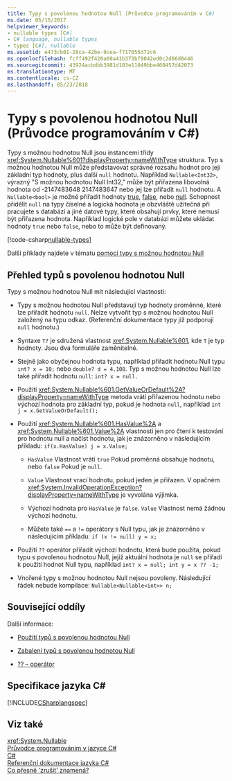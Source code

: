 ```yaml
---
title: Typy s povolenou hodnotou Null (Průvodce programováním v C#)
ms.date: 05/15/2017
helpviewer_keywords:
- nullable types [C#]
- C# language, nullable types
- types [C#], nullable
ms.assetid: e473cb01-28ca-42be-9cea-f717055d72c6
ms.openlocfilehash: fcff492f420a60a41b373bf9042ed0c2d66d0446
ms.sourcegitcommit: 43924acbdbb3981d103e11049bbe460457d42073
ms.translationtype: MT
ms.contentlocale: cs-CZ
ms.lasthandoff: 05/23/2018
---
```

# <a name="nullable-types-c-programming-guide"></a>Typy s povolenou hodnotou Null (Průvodce programováním v C#)
Typy s možnou hodnotou Null jsou instancemi třídy <xref:System.Nullable%601?displayProperty=nameWithType> struktura. Typ s možnou hodnotou Null může představovat správné rozsahu hodnot pro její základní typ hodnoty, plus další `null` hodnotu. Například `Nullable<Int32>`, výrazný "S možnou hodnotou Null Int32," může být přiřazena libovolná hodnota od -2147483648 2147483647 nebo jej lze přiřadit `null` hodnotu. A `Nullable<bool>` je možné přiřadit hodnoty [true](../../../csharp/language-reference/keywords/true.md), [false](../../../csharp/language-reference/keywords/false.md), nebo [null](../../../csharp/language-reference/keywords/null.md). Schopnost přidělit `null` na typy číselné a logická hodnota je obzvláště užitečná při pracujete s databází a jiné datové typy, které obsahují prvky, které nemusí být přiřazena hodnota. Například logické pole v databázi můžete ukládat hodnoty `true` nebo `false`, nebo to může být definovaný. 
  
[!code-csharp[nullable-types](../../../../samples/snippets/csharp/programming-guide/nullable-types/nullable-ex1.cs)]  
  
Další příklady najdete v tématu [pomocí typy s možnou hodnotou Null](../../../csharp/programming-guide/nullable-types/using-nullable-types.md)  
  
## <a name="nullable-types-overview"></a>Přehled typů s povolenou hodnotou Null  
 Typy s možnou hodnotou Null mít následující vlastnosti:  
  
-   Typy s možnou hodnotou Null představují typ hodnoty proměnné, které lze přiřadit hodnotu `null`. Nelze vytvořit typ s možnou hodnotou Null založený na typu odkaz. (Referenční dokumentace typy již podporují `null` hodnotu.)  
  
-   Syntaxe `T?` je sdružená vlastnost <xref:System.Nullable%601>, kde `T` je typ hodnoty. Jsou dva formuláře zaměnitelné.  
  
-   Stejně jako obyčejnou hodnota typu, například přiřadit hodnotu Null typu `int? x = 10;` nebo `double? d = 4.108`. Typ s možnou hodnotou Null lze také přiřadit hodnotu `null`: `int? x = null.`  
  
-   Použití <xref:System.Nullable%601.GetValueOrDefault%2A?displayProperty=nameWithType> metoda vrátí přiřazenou hodnotu nebo výchozí hodnota pro základní typ, pokud je hodnota `null`, například `int j = x.GetValueOrDefault();`  
  
-   Použití <xref:System.Nullable%601.HasValue%2A> a <xref:System.Nullable%601.Value%2A> vlastnosti jen pro čtení k testování pro hodnotu null a načíst hodnotu, jak je znázorněno v následujícím příkladu: `if(x.HasValue) j = x.Value;`  
  
    -   `HasValue` Vlastnost vrátí `true` Pokud proměnná obsahuje hodnotu, nebo `false` Pokud je `null`.  
  
    -   `Value` Vlastnost vrací hodnotu, pokud jeden je přiřazen. V opačném <xref:System.InvalidOperationException?displayProperty=nameWithType> je vyvolána výjimka.  
  
    -   Výchozí hodnota pro `HasValue` je `false`. `Value` Vlastnost nemá žádnou výchozí hodnotu.  
  
    -   Můžete také `==` a `!=` operátory s Null typu, jak je znázorněno v následujícím příkladu: `if (x != null) y = x;`  
  
-   Použití `??` operátor přiřadit výchozí hodnotu, která bude použita, pokud typu s povolenou hodnotou Null, jejíž aktuální hodnota je `null` se přiřadí k použití hodnot Null typu, například `int? x = null; int y = x ?? -1;`  
  
-   Vnořené typy s možnou hodnotou Null nejsou povoleny. Následující řádek nebude kompilace: `Nullable<Nullable<int>> n;`  
  
## <a name="related-sections"></a>Související oddíly  
 Další informace:  
  
-   [Použití typů s povolenou hodnotou Null](../../../csharp/programming-guide/nullable-types/using-nullable-types.md)  
  
-   [Zabalení typů s povolenou hodnotou Null](../../../csharp/programming-guide/nullable-types/boxing-nullable-types.md)  
  
-   [?? – operátor](../../../csharp/language-reference/operators/null-coalescing-operator.md)  
  
## <a name="c-language-specification"></a>Specifikace jazyka C#  
 [!INCLUDE[CSharplangspec](~/includes/csharplangspec-md.md)]  
  
## <a name="see-also"></a>Viz také  
 <xref:System.Nullable>  
 [Průvodce programováním v jazyce C#](../../../csharp/programming-guide/index.md)  
 [C#](../../../csharp/index.md)  
 [Referenční dokumentace jazyka C#](../../../csharp/language-reference/index.md)  
 [Co přesně 'zrušit' znamená?](https://blogs.msdn.microsoft.com/ericlippert/2007/06/27/what-exactly-does-lifted-mean/)
